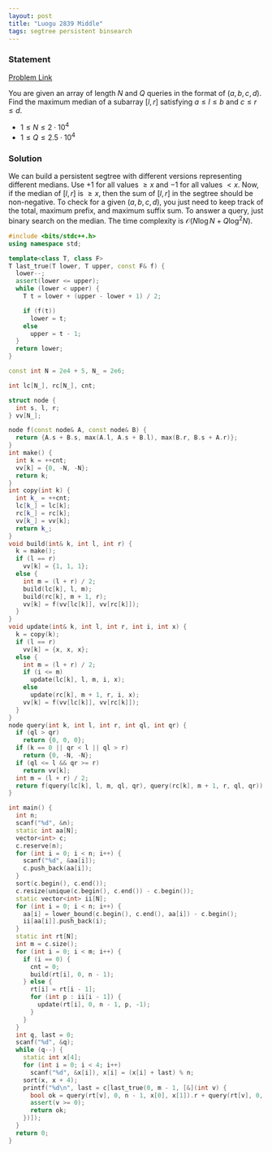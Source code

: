 ```yaml
---
layout: post
title: "Luogu 2839 Middle"
tags: segtree persistent binsearch
---
```


### Statement 

[Problem Link](https://www.luogu.com.cn/problem/P2839)

You are given an array of length $N$ and $Q$ queries in the format of $(a, b, c, d)$. Find the maximum median of a subarray $[l, r]$ satisfying $a\leq l\leq b$ and $c\leq r\leq d$.

* $1\leq N\leq 2\cdot 10^4$
* $1\leq Q\leq 2.5\cdot 10^4$

### Solution

We can build a persistent segtree with different versions representing different medians. Use $+1$ for all values $\geq x$ and $-1$ for all values $< x$. Now, if the median of $[l, r]$ is $\geq x$, then the sum of $[l, r]$ in the segtree should be non-negative. To check for a given $(a, b, c, d)$, you just need to keep track of the total, maximum prefix, and maximum suffix sum. To answer a query, just binary search on the median. The time complexity is $\mathcal O(N\log N + Q\log^2 N)$.

```cpp
#include <bits/stdc++.h>
using namespace std;

template<class T, class F>
T last_true(T lower, T upper, const F& f) {
  lower--;
  assert(lower <= upper);
  while (lower < upper) {
    T t = lower + (upper - lower + 1) / 2;

    if (f(t))
      lower = t;
    else
      upper = t - 1;
  }
  return lower;
}

const int N = 2e4 + 5, N_ = 2e6;

int lc[N_], rc[N_], cnt;

struct node {
  int s, l, r;
} vv[N_];

node f(const node& A, const node& B) {
  return {A.s + B.s, max(A.l, A.s + B.l), max(B.r, B.s + A.r)};
}
int make() {
  int k = ++cnt;
  vv[k] = {0, -N, -N};
  return k;
}
int copy(int k) {
  int k_ = ++cnt;
  lc[k_] = lc[k];
  rc[k_] = rc[k];
  vv[k_] = vv[k];
  return k_;
}
void build(int& k, int l, int r) {
  k = make();
  if (l == r)
    vv[k] = {1, 1, 1};
  else {
    int m = (l + r) / 2;
    build(lc[k], l, m);
    build(rc[k], m + 1, r);
    vv[k] = f(vv[lc[k]], vv[rc[k]]);
  }
}
void update(int& k, int l, int r, int i, int x) {
  k = copy(k);
  if (l == r)
    vv[k] = {x, x, x};
  else {
    int m = (l + r) / 2;
    if (i <= m)
      update(lc[k], l, m, i, x);
    else
      update(rc[k], m + 1, r, i, x);
    vv[k] = f(vv[lc[k]], vv[rc[k]]);
  }
}
node query(int k, int l, int r, int ql, int qr) {
  if (ql > qr)
    return {0, 0, 0};
  if (k == 0 || qr < l || ql > r)
    return {0, -N, -N};
  if (ql <= l && qr >= r)
    return vv[k];
  int m = (l + r) / 2;
  return f(query(lc[k], l, m, ql, qr), query(rc[k], m + 1, r, ql, qr));
}

int main() {
  int n;
  scanf("%d", &n);
  static int aa[N];
  vector<int> c;
  c.reserve(n);
  for (int i = 0; i < n; i++) {
    scanf("%d", &aa[i]);
    c.push_back(aa[i]);
  }
  sort(c.begin(), c.end());
  c.resize(unique(c.begin(), c.end()) - c.begin());
  static vector<int> ii[N];
  for (int i = 0; i < n; i++) {
    aa[i] = lower_bound(c.begin(), c.end(), aa[i]) - c.begin();
    ii[aa[i]].push_back(i);
  }
  static int rt[N];
  int m = c.size();
  for (int i = 0; i < m; i++) {
    if (i == 0) {
      cnt = 0;
      build(rt[i], 0, n - 1);
    } else {
      rt[i] = rt[i - 1];
      for (int p : ii[i - 1]) {
        update(rt[i], 0, n - 1, p, -1);
      }
    }
  }
  int q, last = 0;
  scanf("%d", &q);
  while (q--) {
    static int x[4];
    for (int i = 0; i < 4; i++)
      scanf("%d", &x[i]), x[i] = (x[i] + last) % n;
    sort(x, x + 4);
    printf("%d\n", last = c[last_true(0, m - 1, [&](int v) {
      bool ok = query(rt[v], 0, n - 1, x[0], x[1]).r + query(rt[v], 0, n - 1, x[1] + 1, x[2] - 1).s + query(rt[v], 0, n - 1, x[2], x[3]).l >= 0;
      assert(v >= 0);
      return ok;
    })]);
  }
  return 0;
}
```